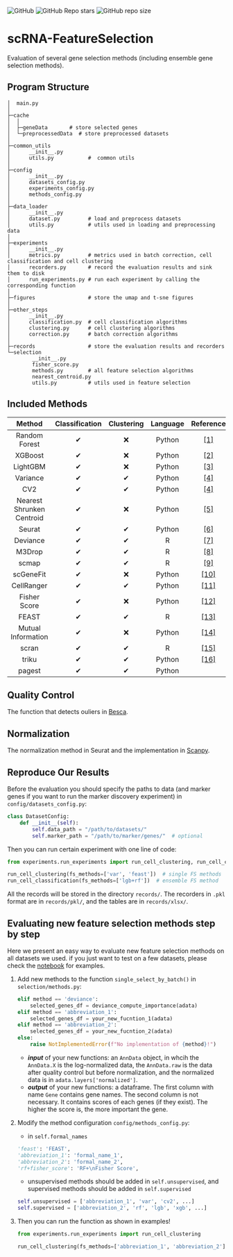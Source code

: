 ![GitHub](https://img.shields.io/github/license/ToryDeng/scRNA-FeatureSelection)
![GitHub Repo stars](https://img.shields.io/github/stars/ToryDeng/scRNA-FeatureSelection)
![GitHub repo size](https://img.shields.io/github/repo-size/ToryDeng/scRNA-FeatureSelection)
# scRNA-FeatureSelection
Evaluation of several gene selection methods (including ensemble gene selection methods).

## Program Structure
```
│  main.py
│          
├─cache
│  │  
│  ├─geneData       # store selected genes
│  └─preprocessedData  # store preprocessed datasets
│                   
├─common_utils
│      __init__.py
│      utils.py           #  common utils
│ 
├─config
│      __init__.py                  
│      datasets_config.py   
│      experiments_config.py 
│      methods_config.py
│      
├─data_loader
│      __init__.py
│      dataset.py         # load and preprocess datasets
│      utils.py           # utils used in loading and preprocessing data
│      
├─experiments
│      __init__.py
│      metrics.py         # metrics used in batch correction, cell classification and cell clustering
│      recorders.py       # record the evaluation results and sink them to disk
│      run_experiments.py # run each experiment by calling the corresponding function
│      
├─figures                 # store the umap and t-sne figures
│      
├─other_steps
│      __init__.py
│      classification.py  # cell classification algorithms
│      clustering.py      # cell clustering algorithms
│      correction.py      # batch correction algorithms
│      
├─records                 # store the evaluation results and recorders
└─selection
        __init__.py
        fisher_score.py
        methods.py        # all feature selection algorithms
        nearest_centroid.py
        utils.py          # utils used in feature selection
```

## Included Methods
| Method | Classification  | Clustering |  Language  |  Reference |
| :----: | :-------------: | :--------: | :--------: | :--------: |
| Random Forest | ✔ | ❌ | Python | [[1]](https://doi.org/10.1186/1471-2105-7-3) |
| XGBoost     | ✔ | ❌ | Python | [[2]](https://doi.org/10.1145/2939672.2939785) |
| LightGBM    | ✔ | ❌ | Python | [[3]](https://papers.nips.cc/paper/2017/hash/6449f44a102fde848669bdd9eb6b76fa-Abstract.html) |
| Variance    | ✔ | ✔ | Python | [[4]](https://doi.org/10.1038/s41586-020-2649-2) |
| CV2         | ✔ | ✔ | Python | [[4]](https://doi.org/10.1038/s41586-020-2649-2) |
| Nearest Shrunken Centroid | ✔ | ❌ | Python | [[5]](http://citeseerx.ist.psu.edu/viewdoc/download?doi=10.1.1.565.4073&rep=rep1&type=pdf) |
| Seurat       | ✔ | ✔ | Python | [[6]](https://doi.org/10.1016/j.cell.2019.05.031) |
| Deviance     | ✔ | ✔ | R | [[7]](https://doi.org/10.1186/s13059-019-1861-6) |
| M3Drop       | ✔ | ✔ | R | [[8]](https://doi.org/10.1093/bioinformatics/bty1044) |
| scmap        | ✔ | ✔ | R | [[9]](https://doi.org/10.1038/nmeth.4644) |
| scGeneFit    | ✔ | ❌ | Python | [[10]](https://doi.org/10.1038/s41467-021-21453-4) |
| CellRanger   | ✔ | ✔ |  Python | [[11]](https://doi.org/10.1038/ncomms14049) |
| Fisher Score | ✔ | ❌ | Python | [[12]](http://dx.doi.org/10.4238/gmr.15028798) |
| FEAST        | ✔ | ✔ |  R     |  [[13]](https://doi.org/10.1093/bib/bbab034) |
| Mutual Information| ✔ | ❌ | Python  | [[14]](https://doi.org/10.1016/j.neucom.2008.04.005) |
| scran        | ✔ | ✔ |  R     | [[15]](https://doi.org/10.1186/s13059-016-0947-7) |
| triku        | ✔ | ✔ | Python | [[16]](https://doi.org/10.1093/gigascience/giac017) |
| pagest       | ✔ | ✔ | Python |     |

## Quality Control
The function that detects ouliers in [Besca](https://bedapub.github.io/besca/preprocessing/besca.pp.valOutlier.html).

## Normalization
The normalization method in Seurat and the implementation in [Scanpy](https://scanpy.readthedocs.io/en/latest/generated/scanpy.pp.recipe_seurat.html).

## Reproduce Our Results
Before the evaluation you should specify the paths to data (and marker genes if you want to run the marker discovery experiment) in `config/datasets_config.py`:
```python
class DatasetConfig:
    def __init__(self):
        self.data_path = "/path/to/datasets/"
        self.marker_path = "/path/to/marker/genes/"  # optional
```
Then you can run certain experiment with one line of code:
```python
from experiments.run_experiments import run_cell_clustering, run_cell_classification

run_cell_clustering(fs_methods=['var', 'feast'])  # single FS methods
run_cell_classification(fs_methods=['lgb+rf'])  # ensemble FS method
```
All the records will be stored in the directory `records/`. The recorders in `.pkl` format are in `records/pkl/`, and the tables are in `records/xlsx/`.

## Evaluating new feature selection methods step by step
Here we present an easy way to evaluate new feature selection methods on all datasets we used. if you just
want to test on a few datasets, please check the [notebook](https://github.com/ToryDeng/scRNA-FeatureSelection/blob/main/feature_selection.ipynb) for examples.
1. Add new methods to the function `single_select_by_batch()` in `selection/methods.py`:
   ```python
   elif method == 'deviance':
       selected_genes_df = deviance_compute_importance(adata)
   elif method == 'abbreviation_1':
       selected_genes_df = your_new_fucntion_1(adata)
   elif method == 'abbreviation_2':
       selected_genes_df = your_new_fucntion_2(adata)
   else:
       raise NotImplementedError(f"No implementation of {method}!")
   ```
    - ***input*** of your new functions: an `AnnData` object, in whcih the `AnnData.X` is the log-normalized data, 
    the `AnnData.raw` is the  data after quality control but before normalization, and the normalized data is in `adata.layers['normalized']`.
    - ***output*** of your new functions: a dataframe. The first column with name `Gene` contains gene names. The second column
    is not necessary. It contains scores of each genes (if they exist). The higher the score is, the more important the gene.
    
2. Modify the method configuration `config/methods_config.py`:
    - in `self.formal_names`
    ```python
    'feast': 'FEAST',
    'abbreviation_1': 'formal_name_1',
    'abbreviation_2': 'formal_name_2',
    'rf+fisher_score': 'RF+\nFisher Score',
    ```
    - unsupervised methods should be added in `self.unsupervised`, and supervised methods should be added in `self.supervised`
    ```python
    self.unsupervised = ['abbreviation_1', 'var', 'cv2', ...]
    self.supervised = ['abbreviation_2', 'rf', 'lgb', 'xgb', ...]
    ```
3. Then you can run the function as shown in examples!
    ```python
    from experiments.run_experiments import run_cell_clustering

    run_cell_clustering(fs_methods=['abbreviation_1', 'abbreviation_2'])
    ```
   

